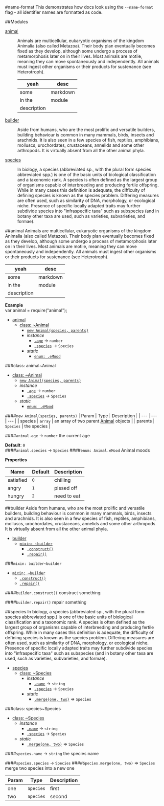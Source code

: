 #name-format
This demonstrates how docs look using the `--name-format` flag - all identifier names are formatted as code.

##Modules
<dl>
<dt><a href="#module_animal">animal</a></dt>
<dd><p>Animals are multicellular, eukaryotic organisms of the kingdom Animalia (also called Metazoa). Their body plan eventually becomes fixed as they develop, although some undergo a process of metamorphosis later on in their lives. Most animals are motile, meaning they can move spontaneously and independently. All animals must ingest other organisms or their products for sustenance (see Heterotroph).</p>
<table>
<thead>
<tr>
<th>yeah</th>
<th>desc</th>
</tr>
</thead>
<tbody>
<tr>
<td>some</td>
<td>markdown</td>
</tr>
<tr>
<td>in the</td>
<td>module</td>
</tr>
<tr>
<td>description</td>
<td></td>
</tr>
</tbody>
</table>
</dd>
<dt><a href="#module_builder">builder</a></dt>
<dd><p>Aside from humans, who are the most prolific and versatile builders, building behaviour is common in many mammals, birds, insects and arachnids. It is also seen in a few species of fish, reptiles, amphibians, molluscs, urochordates, crustaceans, annelids and some other arthropods. It is virtually absent from all the other animal phyla.</p>
</dd>
<dt><a href="#module_species">species</a></dt>
<dd><p>In biology, a species (abbreviated sp., with the plural form species abbreviated spp.) is one of the basic units of biological classification and a taxonomic rank. A species is often defined as the largest group of organisms capable of interbreeding and producing fertile offspring. While in many cases this definition is adequate, the difficulty of defining species is known as the species problem. Differing measures are often used, such as similarity of DNA, morphology, or ecological niche. Presence of specific locally adapted traits may further subdivide species into &quot;infraspecific taxa&quot; such as subspecies (and in botany other taxa are used, such as varieties, subvarieties, and formae).</p>
</dd>
</dl>
<a name="module_animal"></a>
##animal
Animals are multicellular, eukaryotic organisms of the kingdom Animalia (also called Metazoa). Their body plan eventually becomes fixed as they develop, although some undergo a process of metamorphosis later on in their lives. Most animals are motile, meaning they can move spontaneously and independently. All animals must ingest other organisms or their products for sustenance (see Heterotroph).

| yeah | desc |
| ---- | ---- |
| some | markdown |
| in the | module |
| description | |

**Example**  
var animal = require("animal");


* [animal](#module_animal)
  * [class: ~Animal](#module_animal..Animal)
    * [`new Animal(species, parents)`](#new_module_animal..Animal_new)
    * _instance_
      * [`.age`](#module_animal..Animal#age) → <code>number</code>
      * [`.species`](#module_animal..Animal#species) → <code>Species</code>
    * _static_
      * [`enum: .eMood`](#module_animal..Animal.eMood)

<a name="module_animal..Animal"></a>
###class: animal~Animal

* [class: ~Animal](#module_animal..Animal)
  * [`new Animal(species, parents)`](#new_module_animal..Animal_new)
  * _instance_
    * [`.age`](#module_animal..Animal#age) → <code>number</code>
    * [`.species`](#module_animal..Animal#species) → <code>Species</code>
  * _static_
    * [`enum: .eMood`](#module_animal..Animal.eMood)

<a name="new_module_animal..Animal_new"></a>
####`new Animal(species, parents)`
| Param | Type | Description |
| --- | --- | --- |
| species | <code>array</code> | an array of two parent [Animal](Animal) objects |
| parents | <code>Species</code> | the species |

<a name="module_animal..Animal#age"></a>
####`animal.age` → <code>number</code>
the current age

**Default**: `0`  
<a name="module_animal..Animal#species"></a>
####`animal.species` → <code>Species</code>
<a name="module_animal..Animal.eMood"></a>
####`enum: Animal.eMood`
Animal moods

**Properties**

| Name | Default | Description |
| --- | --- | --- |
| satisfied | `0` | chilling |
| angry | `1` | pissed off |
| hungry | `2` | need to eat |

<a name="module_builder"></a>
##builder
Aside from humans, who are the most prolific and versatile builders, building behaviour is common in many mammals, birds, insects and arachnids. It is also seen in a few species of fish, reptiles, amphibians, molluscs, urochordates, crustaceans, annelids and some other arthropods. It is virtually absent from all the other animal phyla.


* [builder](#module_builder)
  * [`mixin: ~builder`](#module_builder..builder)
    * [`.construct()`](#module_builder..builder.construct)
    * [`.repair()`](#module_builder..builder.repair)

<a name="module_builder..builder"></a>
###`mixin: builder~builder`

* [`mixin: ~builder`](#module_builder..builder)
  * [`.construct()`](#module_builder..builder.construct)
  * [`.repair()`](#module_builder..builder.repair)

<a name="module_builder..builder.construct"></a>
####`builder.construct()`
construct something

<a name="module_builder..builder.repair"></a>
####`builder.repair()`
repair something

<a name="module_species"></a>
##species
In biology, a species (abbreviated sp., with the plural form species abbreviated spp.) is one of the basic units of biological classification and a taxonomic rank. A species is often defined as the largest group of organisms capable of interbreeding and producing fertile offspring. While in many cases this definition is adequate, the difficulty of defining species is known as the species problem. Differing measures are often used, such as similarity of DNA, morphology, or ecological niche. Presence of specific locally adapted traits may further subdivide species into "infraspecific taxa" such as subspecies (and in botany other taxa are used, such as varieties, subvarieties, and formae).


* [species](#module_species)
  * [class: ~Species](#module_species..Species)
    * _instance_
      * [`.name`](#module_species..Species#name) → <code>string</code>
      * [`.species`](#module_species..Species#species) → <code>Species</code>
    * _static_
      * [`.merge(one, two)`](#module_species..Species.merge) ⇒ <code>Species</code>

<a name="module_species..Species"></a>
###class: species~Species

* [class: ~Species](#module_species..Species)
  * _instance_
    * [`.name`](#module_species..Species#name) → <code>string</code>
    * [`.species`](#module_species..Species#species) → <code>Species</code>
  * _static_
    * [`.merge(one, two)`](#module_species..Species.merge) ⇒ <code>Species</code>

<a name="module_species..Species#name"></a>
####`species.name` → <code>string</code>
the species name

<a name="module_species..Species#species"></a>
####`species.species` → <code>Species</code>
<a name="module_species..Species.merge"></a>
####`Species.merge(one, two)` ⇒ <code>Species</code>
merge two species into a new one

| Param | Type | Description |
| --- | --- | --- |
| one | <code>Species</code> | first |
| two | <code>Species</code> | second |



